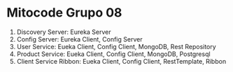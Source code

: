 # Mitocode Grupo 08

1. Discovery Server: Eureka Server
2. Config Server: Eureka Client, Config Server
3. User Service: Eueka Client, Config Client, MongoDB, Rest Repository
4. Product Service: Eueka Client, Config Client, MongoDB, Postgresql
5. Client Service Ribbon: Eueka Client, Config Client, RestTemplate, Ribbon
